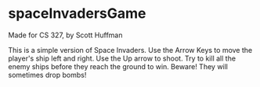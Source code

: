 # spaceInvadersGame

Made for CS 327, by Scott Huffman

This is a simple version of Space Invaders.
Use the Arrow Keys to move the player's ship left and right. Use the Up arrow to shoot.
Try to kill all the enemy ships before they reach the ground to win.
Beware! They will sometimes drop bombs!
